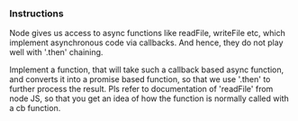 ### Instructions

Node gives us access to async functions like readFile, writeFile etc, which implement asynchronous code via callbacks. And hence, they do not play well with '.then' chaining.

Implement a function, that will take such a callback based async function, and converts it into
a promise based function, so that we use '.then' to further process the result. Pls refer to documentation of 'readFile' from node JS, so that you get an idea of how the function is normally called with a
cb function.
